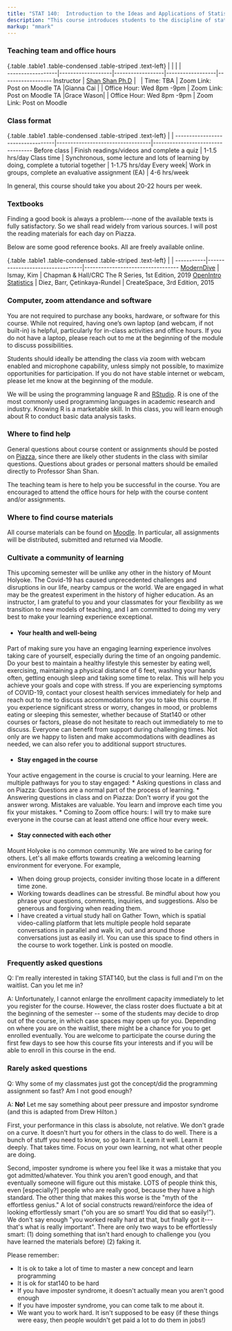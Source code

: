 ```yaml
---
title: "STAT 140:  Introduction to the Ideas and Applications of Statistics"
description: "This course introduces students to the discipline of statistics as a science of understanding and analyzing data. Throughout the module, students will learn how to effectively make use of data in the face of uncertainty: how to collect data, how to analyze data, and how to use data to make inferences and conclusions about real world phenomena. (Updated Aug 23, 2020)"
markup: "mmark"
---
```


### Teaching team and office hours 

{.table .table1 .table-condensed .table-striped .text-left}
<span></span>     | <span></span>     | <span></span>    | <span></span>    |  <span></span>      
------------------|-------------------|------------------|------------------|------------------ 
Instructor        | [Shan Shan Ph.D](http://sshanshans.github.io) | <a href="mailto:sshan@mtholyoke.edu" title="email"><i class="fa fa-envelope"></i></a> &nbsp; <a href="https://github.com/sshanshans" title="GitHub"><i class="fa fa-github"></i></a> | Time: TBA | Zoom Link:  Post on Moodle
TA                 |Gianna Cai | <a href="mailto:cai27y@mtholyoke.edu" title="email"><i class="fa fa-envelope"></i></a> | Office Hour: Wed 8pm -9pm | Zoom Link: Post on Moodle
TA                 |Grace Wason| <a href="mailto:wason22g@mtholyoke.edu" title="email"><i class="fa fa-envelope"></i></a> | Office Hour: Wed 8pm -9pm | Zoom Link: Post on Moodle

### Class format

{.table .table1 .table-condensed .table-striped .text-left}
<span></span>     | <span></span> | <span></span> 
----------------------------------|----------------------------------|----------------------------------
Before class | Finish readings/videos and complete a quiz | 1-1.5 hrs/day
Class time | Synchronous, some lecture and lots of learning by doing, complete a tutorial together  | 1-1.75 hrs/day
Every week| Work in groups, complete an evaluative assignment (EA) | 4-6 hrs/week 

In general, this course should take you about 20-22 hours per week. 


### Textbooks
Finding a good book is always a problem---none of the available texts is fully satisfactory. So we shall read widely from various sources. I will post the reading materials for each day on Piazza. 

Below are some good reference books. All are freely available online. 

{.table .table1 .table-condensed .table-striped .text-left}
 <span></span>     | <span></span> | <span></span> 
-----------|---------------------------------|----------------------------------
[ModernDive](https://moderndive.com) | Ismay, Kim | Chapman & Hall/CRC The R Series, 1st Edition, 2019
[OpenIntro Statistics](https://www.openintro.org/stat/textbook.php?stat_book=os) | Diez, Barr, Çetinkaya-Rundel | CreateSpace, 3rd Edition, 2015

### Computer, zoom attendance and software

You are not required to purchase any books, hardware, or software for this course. While not required, having one’s own laptop (and webcam, if not built-in) is helpful, particularly for in-class activities and office hours.  If you do not have a laptop, please reach out to me at the beginning of the module to discuss possibilities.

Students should ideally be attending the class via zoom with webcam enabled and microphone capability, unless simply not possible, to maximize opportunities for participation. If you do not have stable internet or webcam, please let me know at the beginning of the module. 

We will be using the programming language R and [RStudio](https://rstudio.cloud). R is one of the most commonly used programming languages in academic research and industry. Knowing R is a marketable skill. In this class, you will learn enough about R to conduct basic data analysis tasks.

### Where to find help
General questions about course content or assignments should be posted on [Piazza](https://piazza.com/mtholyoke/fall2020/stat14002/home), since there are likely other students in the class with similar questions. Questions about grades or personal matters should be emailed directly to Professor Shan Shan.

The teaching team is here to help you be successful in the course. You are encouraged to attend the office hours for help with the course content and/or assignments. 

### Where to find course materials
All course materials can be found on [Moodle](https://moodle.mtholyoke.edu/course/view.php?id=19041). In particular, all assignments will be distributed, submitted and returned via Moodle.

### Cultivate a community of learning
This upcoming semester will be unlike any other in the history of Mount Holyoke. The Covid-19 has caused unprecedented challenges and disruptions in our life, nearby campus or the world. We are engaged in what may be the greatest experiment in the history of higher education. As an instructor, I am grateful to you and your classmates for your flexibility as we transition to new models of teaching, and I am committed to doing my very best to make your learning experience exceptional. 

*  #### Your health and well-being
Part of making sure you have an engaging learning experience involves taking care of yourself, especially during the time of an ongoing pandemic. Do your best to maintain a healthy lifestyle this semester by eating well, exercising, maintaining a physical distance of 6 feet, washing your hands often, getting enough sleep and taking some time to relax. This will help you achieve your goals and cope with stress. If you are experiencing symptoms of COVID-19, contact your closest health services immediately for help and reach out to me to discuss accommodations for you to take this course. If you experience significant stress or worry, changes in mood, or problems eating or sleeping this semester, whether because of Stat140 or other courses or factors, please do not hesitate to reach out immediately to me to discuss. Everyone can benefit from support during challenging times. Not only are we happy to listen and make accommodations with deadlines as needed, we can also refer you to additional support structures.

*  #### Stay engaged in the course
Your active engagement in the course is crucial to your learning.  Here are multiple pathways for you to stay engaged: 
    * Asking questions in class and on Piazza: Questions are a normal part of the process of learning.
    * Answering questions in class and on Piazza: Don't worry if you got the answer wrong. Mistakes are valuable. You learn and improve each time you fix your mistakes.
    * Coming to Zoom office hours: I will try to make sure everyone in the course can at least attend one office hour every week. 

* #### Stay connected with each other
Mount Holyoke is no common community. We are wired to be caring for others.  Let's all make efforts towards creating a welcoming learning environment for everyone. For example, 
   * When doing group projects, consider inviting those locate in a different time zone. 
   * Working towards deadlines can be stressful. Be mindful about how you phrase your questions, comments, inquiries, and suggestions. Also be generous and forgiving when reading them.
   * I have created a virtual study hall on Gather Town, which is spatial video-calling platform that lets multiple people hold separate conversations in parallel and walk in, out and around those conversations just as easily irl. You can use this space to find others in the course to work together. Link is posted on moodle. 

### Frequently asked questions

Q: I'm really interested in taking STAT140, but the class is full and I'm on the waitlist. Can you let me in?

A: Unfortunately, I cannot enlarge the enrollment capacity immediately to let you register for the course. However, the class roster does fluctuate a bit at the beginning of the semester -- some of the students may decide to drop out of the course, in which case spaces may open up for you. Depending on where you are on the waitlist, there might be a chance for you to get enrolled eventually. You are welcome to participate the course during the first few days to see how this course fits your interests and if you will be able to enroll in this course in the end. 

### Rarely asked questions

Q: Why some of my classmates just got the concept/did the programming assignment so fast? Am I not good enough?

A: **No!** Let me say something about peer pressure and impostor syndrome (and this is adapted from Drew Hilton.)

First, your performance in this class is absolute, not relative.  We don't grade on a curve.  It doesn't hurt you for others in the class to do well.  There is a bunch of stuff you need to know, so go learn it.  Learn it well.  Learn it deeply. That takes time.  Focus on your own learning, not what other people are doing. 

Second, imposter syndrome is where you feel like it was a mistake that you got admitted/whatever.  You think you aren't good enough, and that eventually someone will figure out this mistake. LOTS of people think this, even [especially?] people who are really good, because they have a high standard. The other thing that makes this worse is the "myth of the effortless genius."   A lot of social constructs reward/reinforce the idea of looking effortlessly smart  ("oh you are so smart! You did that so easily!").   We don't say enough "you worked really hard at that, but finally got it---that's what is really important".   There are only two ways to be effortlessly smart:  (1) doing something that isn't hard enough to challenge you (you have learned the materials before) (2) faking it. 

Please remember:
- It is ok to take a lot of time to master a new concept and learn programming
- It is ok for stat140 to be hard
- If you have imposter syndrome, it doesn't actually mean you aren't good enough
- If you have imposter syndrome, you can come talk to me about it.
- We want you to work hard.  It isn't supposed to be easy (if these things were easy, then people wouldn't get paid a lot to do them in jobs!) 

